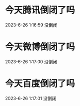 # 今天腾讯倒闭了吗

2023-6-26 1:16:59 没倒闭

# 今天微博倒闭了吗

2023-6-26 1:17:00 没倒闭

# 今天百度倒闭了吗

2023-6-26 1:17:01 没倒闭

